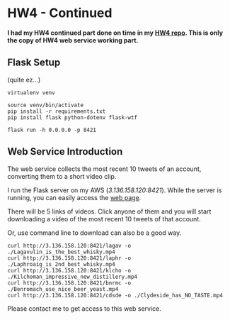 # HW4 - Continued
**I had my HW4 continued part done on time in my [HW4 repo](https://github.com/BUEC500C1/video-JWangNov). 
This is only the copy of HW4 web service working part.**

## Flask Setup
(quite ez...)

```
virtualenv venv

source venv/bin/activate
pip install -r requirements.txt
pip install flask python-dotenv flask-wtf

flask run -h 0.0.0.0 -p 8421
```

## Web Service Introduction
The web service collects the most recent 10 tweets of an account, converting them to a short video clip.

I run the Flask server on my AWS (*3.136.158.120:8421*). While the server is running, you can easily access the [web page](http://3.136.158.120:8421/).

There will be 5 links of videos. Click anyone of them and you will start downloading a video of the most recent 10 tweets of that account.

Or, use command line to download can also be a good way.

```
curl http://3.136.158.120:8421/lagav -o ./Lagavulin_is_the_best_whisky.mp4
curl http://3.136.158.120:8421/laphr -o ./Laphroaig_is_2nd_best_whisky.mp4
curl http://3.136.158.120:8421/klcho -o ./Kilchoman_impressive_new_distillery.mp4
curl http://3.136.158.120:8421/bnrmc -o ./Benromach_use_nice_beer_yeast.mp4
curl http://3.136.158.120:8421/cdsde -o ./Clydeside_has_NO_TASTE.mp4
```

Please contact me to get access to this web service.
